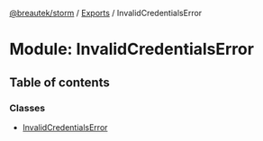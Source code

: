[@breautek/storm](../README.md) / [Exports](../modules.md) / InvalidCredentialsError

# Module: InvalidCredentialsError

## Table of contents

### Classes

- [InvalidCredentialsError](../classes/invalidcredentialserror.invalidcredentialserror-1.md)
